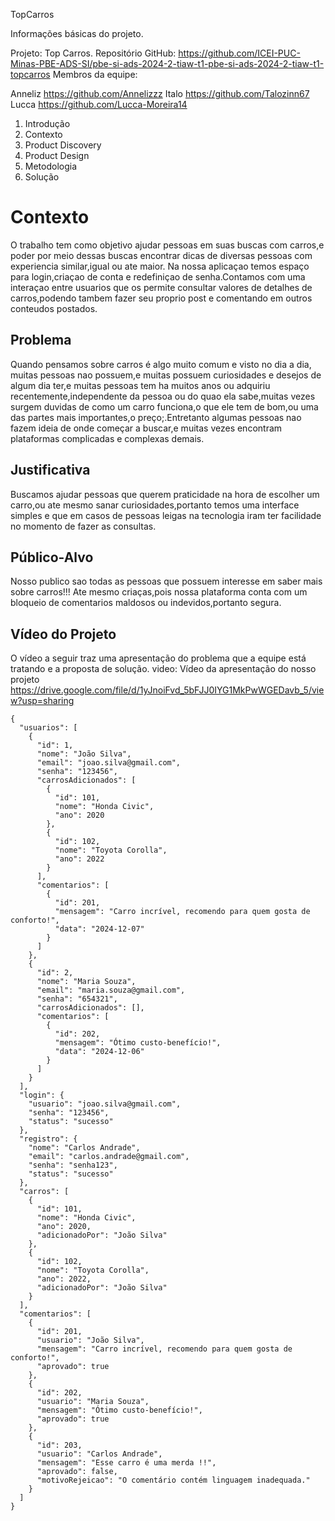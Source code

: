 TopCarros

Informações básicas do projeto.

Projeto: Top Carros.
Repositório GitHub: https://github.com/ICEI-PUC-Minas-PBE-ADS-SI/pbe-si-ads-2024-2-tiaw-t1-pbe-si-ads-2024-2-tiaw-t1-topcarros
        Membros da equipe:

Anneliz https://github.com/Annelizzz
Italo https://github.com/Talozinn67
Lucca https://github.com/Lucca-Moreira14

1. Introdução
2. Contexto
3. Product Discovery
4. Product Design
5. Metodologia
6. Solução




# Contexto
O trabalho tem como objetivo ajudar pessoas em suas buscas com carros,e poder por meio dessas buscas encontrar dicas de diversas pessoas com experiencia similar,igual ou ate maior.
Na nossa aplicaçao temos espaço para login,criaçao de conta e redefiniçao de senha.Contamos com uma interaçao entre usuarios que os permite consultar valores de detalhes de carros,podendo tambem fazer seu proprio post e comentando em outros conteudos postados.

## Problema
Quando pensamos sobre carros é algo muito comum e visto no dia a dia, muitas pessoas nao possuem,e muitas possuem curiosidades e desejos de algum dia ter,e muitas pessoas tem ha muitos anos ou adquiriu recentemente,independente da pessoa ou do quao ela sabe,muitas vezes surgem duvidas de como um carro funciona,o que ele tem de bom,ou uma das partes mais importantes,o preço;.Entretanto algumas pessoas nao fazem ideia de onde começar a buscar,e muitas vezes encontram plataformas complicadas e complexas demais.

## Justificativa
Buscamos ajudar pessoas que querem praticidade na hora de escolher um carro,ou ate mesmo sanar curiosidades,portanto temos uma interface simples e que em casos de pessoas leigas na tecnologia iram ter facilidade no momento de fazer as consultas.


## Público-Alvo
Nosso publico sao todas as pessoas que possuem interesse em saber mais sobre carros!!! 
Ate mesmo criaças,pois nossa plataforma conta com um bloqueio de comentarios maldosos ou indevidos,portanto segura.

## Vídeo do Projeto

O vídeo a seguir traz uma apresentação do problema que a equipe está tratando e a proposta de solução.
video:
Vídeo da apresentação do nosso projeto
https://drive.google.com/file/d/1yJnoiFvd_5bFJJ0IYG1MkPwWGEDavb_5/view?usp=sharing








```json'''
{
  "usuarios": [
    {
      "id": 1,
      "nome": "João Silva",
      "email": "joao.silva@gmail.com",
      "senha": "123456",
      "carrosAdicionados": [
        {
          "id": 101,
          "nome": "Honda Civic",
          "ano": 2020
        },
        {
          "id": 102,
          "nome": "Toyota Corolla",
          "ano": 2022
        }
      ],
      "comentarios": [
        {
          "id": 201,
          "mensagem": "Carro incrível, recomendo para quem gosta de conforto!",
          "data": "2024-12-07"
        }
      ]
    },
    {
      "id": 2,
      "nome": "Maria Souza",
      "email": "maria.souza@gmail.com",
      "senha": "654321",
      "carrosAdicionados": [],
      "comentarios": [
        {
          "id": 202,
          "mensagem": "Ótimo custo-benefício!",
          "data": "2024-12-06"
        }
      ]
    }
  ],
  "login": {
    "usuario": "joao.silva@gmail.com",
    "senha": "123456",
    "status": "sucesso"
  },
  "registro": {
    "nome": "Carlos Andrade",
    "email": "carlos.andrade@gmail.com",
    "senha": "senha123",
    "status": "sucesso"
  },
  "carros": [
    {
      "id": 101,
      "nome": "Honda Civic",
      "ano": 2020,
      "adicionadoPor": "João Silva"
    },
    {
      "id": 102,
      "nome": "Toyota Corolla",
      "ano": 2022,
      "adicionadoPor": "João Silva"
    }
  ],
  "comentarios": [
    {
      "id": 201,
      "usuario": "João Silva",
      "mensagem": "Carro incrível, recomendo para quem gosta de conforto!",
      "aprovado": true
    },
    {
      "id": 202,
      "usuario": "Maria Souza",
      "mensagem": "Ótimo custo-benefício!",
      "aprovado": true
    },
    {
      "id": 203,
      "usuario": "Carlos Andrade",
      "mensagem": "Esse carro é uma merda !!",
      "aprovado": false,
      "motivoRejeicao": "O comentário contém linguagem inadequada."
    }
  ]
}

  

